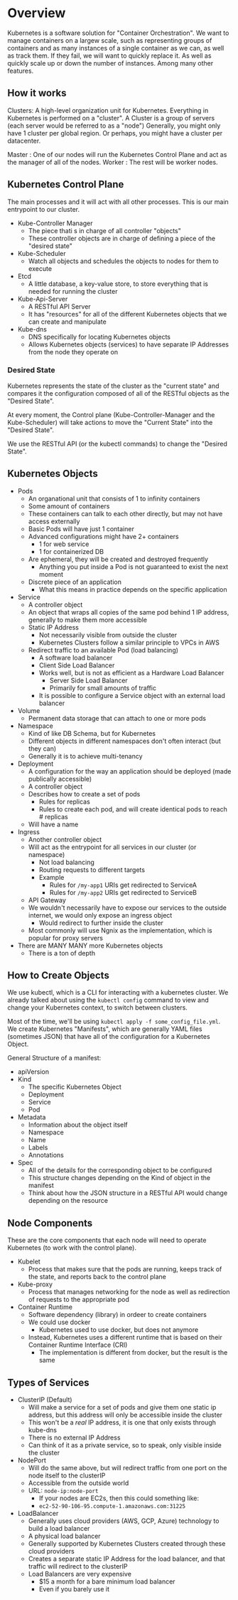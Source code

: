 # Overview

Kubernetes is a software solution for "Container Orchestration". We want to manage containers on a largew scale, such as representing groups of containers and as many instances of a single container as we can, as well as track them. 
If they fail, we will want to quickly replace it. 
As well as quickly scale up or down the number of instances. Among many other features.

## How it works

Clusters: A high-level organization unit for Kubernetes. Everything in Kubernetes is performed on a "cluster". A Cluster is a group of servers (each server would be referred to as a "node")
Generally, you might only have 1 cluster per global region.
Or perhaps, you might have a cluster per datacenter.

Master : One of our nodes will run the Kubernetes Control Plane and act as the manager of all of the nodes. 
Worker : The rest will be worker nodes.

## Kubernetes Control Plane

The main processes and it will act with all other processes.
This is our main entrypoint to our cluster.

- Kube-Controller Manager
    - The piece thati s in charge of all controller "objects"
    - These controller objects are in charge of defining a piece of the "desired state"
- Kube-Scheduler
    - Watch all objects and schedules the objects to nodes for them to execute
- Etcd
    - A little database, a key-value store, to store everything that is needed for running the cluster
- Kube-Api-Server
    - A RESTful API Server
    - It has "resources" for all of the different Kubernetes objects that we can create and manipulate
- Kube-dns
    - DNS specifically for locating Kubernetes objects
    - Allows Kubernetes objects (services) to have separate IP Addresses from the node they operate on







### Desired State

Kubernetes represents the state of the cluster as the "current state" and compares it the configuration composed of all of the RESTful objects as the "Desired State".

At every moment, the Control plane (Kube-Controller-Manager and the Kube-Scheduler) will take actions to move the "Current State" into the "Desired State".

We use the RESTful API (or the kubectl commands) to change the "Desired State".

## Kubernetes Objects

- Pods
    - An organational unit that consists of 1 to infinity containers
    - Some amount of containers
    - These containers can talk to each other directly, but may not have access externally
    - Basic Pods will have just 1 container
    - Advanced configurations might have 2+ containers
        - 1 for web service
        - 1 for containerized DB
    - Are ephemeral, they will be created and destroyed frequently
        - Anything you put inside a Pod is not guaranteed to exist the next moment
    - Discrete piece of an application
        - What this means in practice depends on the specific application
- Service
    - A controller object
    - An object that wraps all copies of the same pod behind 1 IP address, generally to make them more accessible
    - Static IP Address
        - Not necessarily visible from outside the cluster
        - Kubernetes Clusters follow a similar principle to VPCs in AWS
    - Redirect traffic to an available Pod (load balancing)
        - A software load balancer
        - Client Side Load Balancer
        - Works well, but is not as efficient as a Hardware Load Balancer
            - Server Side Load Balancer
            - Primarily for small amounts of traffic
        - It is possible to configure a Service object with an external load balancer
- Volume
    - Permanent data storage that can attach to one or more pods
- Namespace
    - Kind of like DB Schema, but for Kubernetes
    - Different objects in different namespaces don't often interact (but they can)
    - Generally it is to achieve multi-tenancy
- Deployment
    - A configuration for the way an application should be deployed (made publically accessible)
    - A controller object
    - Describes how to create a set of pods
        - Rules for replicas
        - Rules to create each pod, and will create identical pods to reach # replicas
    - Will have a name
- Ingress
    - Another controller object
    - Will act as the entrypoint for all services in our cluster (or namespace)
        - Not load balancing
        - Routing requests to different targets
        - Example
            - Rules for `/my-app1` URIs get redirected to ServiceA
            - Rules for `/my-app2` URIs get redirected to ServiceB
    - API Gateway
    - We wouldn't necessarily have to expose our services to the outside internet, we would only expose an ingress object
        - Would redirect to further inside the cluster
    - Most commonly will use Ngnix as the implementation, which is popular for proxy servers
- There are MANY MANY more Kubernetes objects
    - There is a ton of depth

## How to Create Objects

We use kubectl, which is a CLI for interacting with a kubernetes cluster.
We already talked about using the `kubectl config` command to view and change your Kubernetes context, to switch between clusters.

Most of the time, we'll be using `kubectl apply -f some_config_file.yml`.
We create Kubernetes "Manifests", which are generally YAML files (sometimes JSON) that have all of the configuration for a Kubernetes Object.

General Structure of a manifest:
- apiVersion
- Kind
    - The specific Kubernetes Object
    - Deployment
    - Service
    - Pod
- Metadata
    - Information about the object itself
    - Namespace
    - Name
    - Labels
    - Annotations
- Spec
    - All of the details for the corresponding object to be configured
    - This structure changes depending on the Kind of object in the manifest
    - Think about how the JSON structure in a RESTful API would change depending on the resource

## Node Components
These are the core components that each node will need to operate Kubernetes (to work with the control plane).

- Kubelet
    - Process that makes sure that the pods are running, keeps track of the state, and reports back to the control plane
- Kube-proxy
    - Process that manages networking for the node as well as redirection of requests to the appropriate pod
- Container Runtime
    - Software dependency (library) in ordeer to create containers
    - We could use docker
        - Kubernetes used to use docker, but does not anymore
    - Instead, Kubernetes uses a different runtime that is based on their Container Runtime Interface (CRI)
        - The implementation is different from docker, but the result is the same

## Types of Services
- ClusterIP (Default)
    - Will make a service for a set of pods and give them one static ip address, but this address will only be accessible inside the cluster
    - This won't be a _real_ IP address, it is one that only exists through kube-dns
    - There is no external IP Address
    - Can think of it as a private service, so to speak, only visible inside the cluster
- NodePort
    - Will do the same above, but will redirect traffic from one port on the node itself to the clusterIP
    - Accessible from the outside world
    - URL: `node-ip:node-port`
        - If your nodes are EC2s, then this could something like:
        - `ec2-52-90-106-95.compute-1.amazonaws.com:31225`
- LoadBalancer
    - Generally uses cloud providers (AWS, GCP, Azure) technology to build a load balancer
    - A physical load balancer
    - Generally supported by Kubernetes Clusters created through these cloud providers
    - Creates a separate static IP Address for the load balancer, and that traffic will redirect to the clusterIP
    - Load Balancers are very expensive
        - $15 a month for a bare minimum load balancer
        - Even if you barely use it